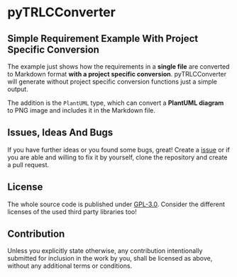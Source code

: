 # pyTRLCConverter <!-- omit in toc -->

## Simple Requirement Example With Project Specific Conversion

The example just shows how the requirements in a **single file** are converted to Markdown format **with a project specific conversion**. pyTRLCConverter will generate without project specific conversion functions just a simple output.

The addition is the ```PlantUML``` type, which can convert a **PlantUML diagram** to PNG image and includes it in the Markdown file.

## Issues, Ideas And Bugs

If you have further ideas or you found some bugs, great! Create a [issue](https://github.com/NewTec-GmbH/pyTRLCConverter/issues) or if you are able and willing to fix it by yourself, clone the repository and create a pull request.

## License

The whole source code is published under [GPL-3.0](https://github.com/NewTec-GmbH/pyTRLCConverter/blob/main/LICENSE).
Consider the different licenses of the used third party libraries too!

## Contribution

Unless you explicitly state otherwise, any contribution intentionally submitted for inclusion in the work by you, shall be licensed as above, without any additional terms or conditions.
